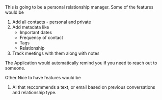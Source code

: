 This is going to be a personal relationship manager.
Some of the features would be

1. Add all contacts - personal and private
2. Add metadata like
   - Important dates
   - Frequency of contact
   - Tags
   - Relationship
3. Track meetings with them along with notes

The Application would automatically remind you if you need to reach out to someone.


Other Nice to have features would be
1. AI that reccommends a text, or email based on previous conversations and relationship type.